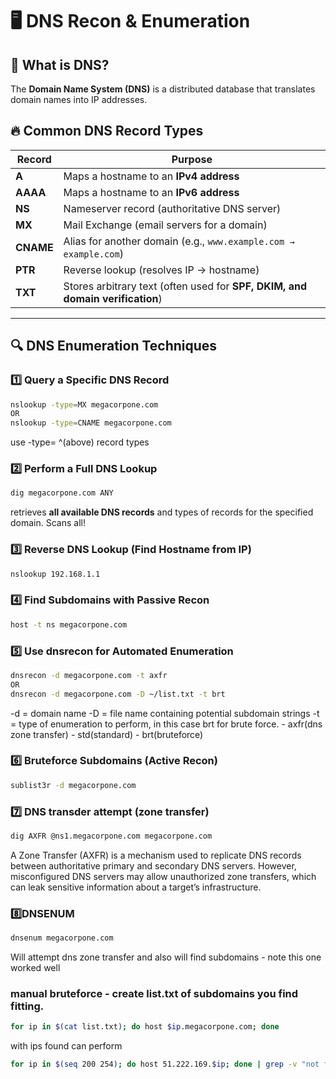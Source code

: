 # 🖥️ DNS Recon & Enumeration

## 📌 **What is DNS?**
The **Domain Name System (DNS)** is a distributed database that translates domain names into IP addresses.

## 🔥 **Common DNS Record Types**
| Record | Purpose |
|--------|---------|
| **A** | Maps a hostname to an **IPv4 address** |
| **AAAA** | Maps a hostname to an **IPv6 address** |
| **NS** | Nameserver record (authoritative DNS server) |
| **MX** | Mail Exchange (email servers for a domain) |
| **CNAME** | Alias for another domain (e.g., `www.example.com → example.com`) |
| **PTR** | Reverse lookup (resolves IP → hostname) |
| **TXT** | Stores arbitrary text (often used for **SPF, DKIM, and domain verification**) |

---

## 🔍 **DNS Enumeration Techniques**
### **1️⃣ Query a Specific DNS Record**
```bash
nslookup -type=MX megacorpone.com
OR
nslookup -type=CNAME megacorpone.com
```
use -type= ^(above) record types
### **2️⃣ Perform a Full DNS Lookup**
```bash
dig megacorpone.com ANY
```
retrieves **all available DNS records** and types of records for the specified domain. Scans all!
### **3️⃣ Reverse DNS Lookup (Find Hostname from IP)**
```bash
nslookup 192.168.1.1
```
### **4️⃣ Find Subdomains with Passive Recon**
```bash
host -t ns megacorpone.com
```
### **5️⃣ Use dnsrecon for Automated Enumeration**
```bash
dnsrecon -d megacorpone.com -t axfr
OR
dnsrecon -d megacorpone.com -D ~/list.txt -t brt
```
-d = domain name
-D = file name containing potential subdomain strings
-t = type of enumeration to perform, in this case brt for brute force.    - axfr(dns zone transfer)
													    - std(standard)
													    - brt(bruteforce)
### **6️⃣ Bruteforce Subdomains (Active Recon)**
```bash
sublist3r -d megacorpone.com
```
### **7️⃣ DNS transder attempt (zone transfer)**
```bash
dig AXFR @ns1.megacorpone.com megacorpone.com
```
A Zone Transfer (AXFR) is a mechanism used to replicate DNS records between authoritative primary and secondary DNS servers.
However, misconfigured DNS servers may allow unauthorized zone transfers, which can leak sensitive information about a target’s infrastructure.

### **8️⃣DNSENUM**
```bash
dnsenum megacorpone.com
```
Will attempt dns zone transfer and also will find subdomains - note this one worked well

### manual bruteforce - create list.txt of subdomains you find fitting.
```bash
for ip in $(cat list.txt); do host $ip.megacorpone.com; done
```
with ips found can perform

```bash
for ip in $(seq 200 254); do host 51.222.169.$ip; done | grep -v "not found"
```
